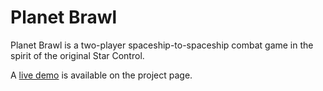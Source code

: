 Planet Brawl
============

Planet Brawl is a two-player spaceship-to-spaceship combat game in the spirit of the original Star Control.

A [live demo](http://drxzcl.github.com/planetbrawl/) is available on the project page.
